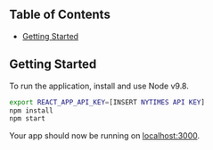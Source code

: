 ## Table of Contents

- [Getting Started](#getting-started)

## Getting Started

To run the application, install and use Node v9.8.

```sh
export REACT_APP_API_KEY=[INSERT NYTIMES API KEY]
npm install
npm start
```

Your app should now be running on [localhost:3000](http://localhost:3000/).